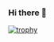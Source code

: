 ### Hi there 👋

[![trophy](https://github-profile-trophy.vercel.app/?username=Keisuke168)](https://github.com/ryo-ma/github-profile-trophy)
